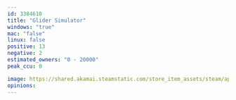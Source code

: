 ```yaml
---
id: 3384610
title: "Glider Simulator"
windows: "true"
mac: "false"
linux: false
positive: 13
negative: 2
estimated_owners: "0 - 20000"
peak_ccu: 0

image: https://shared.akamai.steamstatic.com/store_item_assets/steam/apps/3384610/header.jpg?t=1735386006
opinions:
---
```

